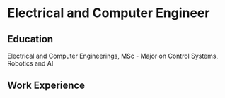 # Electrical and Computer Engineer

## Education
Electrical and Computer Engineerings, MSc - Major on Control Systems, Robotics and AI

## Work Experience
